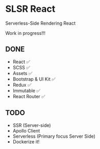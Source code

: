 # SLSR React
Serverless-Side Rendering React

Work in progress!!!

## DONE

* React ✅
* SCSS ✅
* Assets ✅
* Bootstrap & UI Kit ✅
* Redux ✅
* Immutable ✅
* React Router ✅

## TODO

* SSR (Server-side)
* Apollo Client
* Serverless (Primary focus Server Side)
* Dockerize it!